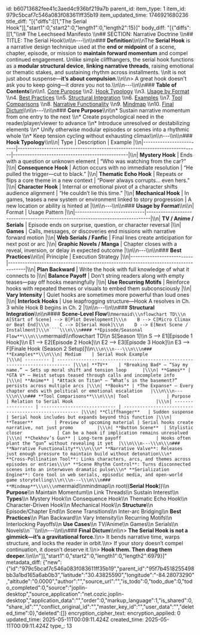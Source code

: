 id: b60713682fee41c3aed4c936bf219a7b
parent_id: 
item_type: 1
item_id: 979c5bcaf7c546a083f083611ff35b19
item_updated_time: 1746921680236
title_diff: "[{\"diffs\":[[1,\"The Serial Hook\"]],\"start1\":0,\"start2\":0,\"length1\":0,\"length2\":15}]"
body_diff: "[{\"diffs\":[[1,\"\\\n# The Leechseed Manifesto  \\\n## SECTION: Narrative Doctrine  \\\n## TITLE: The Serial Hook\\\n\\\n---\\\n\\\n### **Definition**\\\n\\\nThe **Serial Hook** is a narrative design technique used at the **end or midpoint** of a scene, chapter, episode, or mission to **maintain forward momentum** and compel continued engagement. Unlike simple cliffhangers, the serial hook functions as a **modular structural device**, **linking narrative threads**, raising emotional or thematic stakes, and sustaining rhythm across installments.  \\\nIt is not just about suspense—**it’s about compulsion**.\\\n\\\n> A great hook doesn't ask you to keep going—it *dares* you not to.\\\n\\\n---\\\n\\\n### **Table of Contents**\\\n\\\n1. [Core Purpose](#core-purpose)  \\\n2. [Hook Typology](#hook-typology)  \\\n3. [Usage by Format](#usage-by-format)  \\\n4. [Best Practices](#best-practices)  \\\n5. [Structural Integration](#structural-integration)  \\\n6. [Examples](#examples)  \\\n7. [Tool Comparisons](#tool-comparisons)  \\\n8. [Narrative Functionality](#narrative-functionality)  \\\n9. [Mindmap](#mindmap)  \\\n10. [Final Dictum](#final-dictum)\\\n\\\n---\\\n\\\n### **Core Purpose**\\\n\\\n* Sustain narrative momentum from one entry to the next  \\\n* Create psychological need in the reader/player/viewer to advance  \\\n* Introduce unresolved or destabilizing elements  \\\n* Unify otherwise modular episodes or scenes into a rhythmic whole  \\\n* Keep tension cycling without exhausting climax\\\n\\\n---\\\n\\\n### **Hook Typology**\\\n\\\n| Type                    | Description                                                               | Example                                        |\\\n|-------------------------|---------------------------------------------------------------------------|------------------------------------------------|\\\n| **Mystery Hook**        | Ends with a question or unknown element                                   | “Who was watching from the car?”              |\\\n| **Consequence Hook**    | Action occurs with no immediate resolution                                | “He pulled the trigger—cut to black.”         |\\\n| **Thematic Echo Hook**  | Repeats or flips a core theme in a new context                            | “Power always corrupts… even hers.”           |\\\n| **Character Hook**      | Internal or emotional pivot of a character shifts audience alignment       | “He couldn’t lie this time.”                  |\\\n| **Mechanical Hook**     | In games, teases a new system or environment linked to story progression   | A new location or ability is hinted at        |\\\n\\\n---\\\n\\\n### **Usage by Format**\\\n\\\n| Format                      | Usage Pattern                                                                 |\\\n|-----------------------------|-------------------------------------------------------------------------------|\\\n| **TV / Anime / Serials**    | Episode ends on surprise, question, or character reversal                     |\\\n| **Games**                   | Calls, messages, or discoveries end missions with narrative forward motion    |\\\n| **Web Serials / Fanfic**    | Final lines create anticipation for next post or arc                          |\\\n| **Graphic Novels / Manga**  | Chapter closes with a reveal, inversion, or delay in expected outcome         |\\\n\\\n---\\\n\\\n### **Best Practices**\\\n\\\n| Principle                 | Execution Strategy                                                                 |\\\n|--------------------------|-------------------------------------------------------------------------------------|\\\n| **Plan Backward**        | Write the hook with full knowledge of what it connects to                         |\\\n| **Balance Payoff**       | Don't string readers along with empty teases—pay off hooks meaningfully           |\\\n| **Use Recurring Motifs** | Reinforce hooks with repeated themes or visuals to embed them subconsciously       |\\\n| **Vary Intensity**       | Quiet hooks are sometimes more powerful than loud ones                             |\\\n| **Interlock Hooks**      | Use leapfrogging structure—Hook A resolves in Ch. 3 while Hook B begins in Ch. 2   |\\\n\\\n---\\\n\\\n### **Structural Integration**\\\n\\\n#### **Scene-Level Flow**\\\n```mermaid\\\nflowchart TD\\\n    A[Start of Scene] --> B[Plot Development]\\\n    B --> C[Micro Climax or Beat End]\\\n    C --> D[Serial Hook]\\\n    D --> E[Next Scene / Installment]\\\n````\\\n\\\n#### **Episode/Seasonal Flow**\\\n\\\n```mermaid\\\nflowchart TD\\\n    S[Season 1]\\\n    S --> E1[Episode 1 Hook]\\\n    E1 --> E2[Episode 2 Hook]\\\n    E2 --> E3[Episode 3 Hook]\\\n    E3 --> F[Finale Hook (Season 2 Setup)]\\\n```\\\n\\\n---\\\n\\\n### **Examples**\\\n\\\n| Medium    | Serial Hook Example                                                         |\\\n| --------- | --------------------------------------------------------------------------- |\\\n| **TV**    | *Breaking Bad* – “Say my name.” → Sets up moral shift and tension loop      |\\\n| **Games** | *GTA V* – Heist setups teased through calls and incomplete info             |\\\n| **Anime** | *Attack on Titan* – “What’s in the basement?” persists across multiple arcs |\\\n| **Books** | *The Expanse* – Every chapter ends with political or emotional escalation   |\\\n\\\n---\\\n\\\n### **Tool Comparisons**\\\n\\\n| Tool              | Purpose                      | Relation to Serial Hook                               |\\\n| ----------------- | ---------------------------- | ----------------------------------------------------- |\\\n| **Cliffhanger**   | Sudden suspense              | Serial hook includes but expands beyond this function |\\\n| **Teaser**        | Preview of upcoming material | Serial hooks create narrative, not just promo         |\\\n| **Button Scene**  | Stylistic closer             | Can be a hook if implication remains unresolved       |\\\n| **Chekhov’s Gun** | Long-term payoff             | Hooks often plant the “gun” without revealing it yet  |\\\n\\\n---\\\n\\\n### **Narrative Functionality**\\\n\\\n* **Narrative Valve**: Releases just enough pressure to maintain build without detonation\\\n* **Cross-Pollination Tool**: Links characters, arcs, and themes across episodes or entries\\\n* **Scene Rhythm Control**: Turns disconnected scenes into an interwoven dramatic pulse\\\n* **Serialization Engine**: Core tool in web serials, episodic media, and open-world game storytelling\\\n\\\n---\\\n\\\n### **Mindmap**\\\n\\\n```mermaid\\\nmindmap\\\n  root((**Serial Hook**))\\\n    **Purpose**\\\n      Maintain Momentum\\\n      Link Threads\\\n      Sustain Interest\\\n    **Types**\\\n      Mystery Hook\\\n      Consequence Hook\\\n      Thematic Echo Hook\\\n      Character-Driven Hook\\\n      Mechanical Hook\\\n    **Structure**\\\n      Episode/Chapter End\\\n      Scene Transitions\\\n      Inter-arc Bridging\\\n    **Best Practices**\\\n      Plan Backward\\\n      Vary Intensity\\\n      Recurring Motifs\\\n      Interlocking Payoffs\\\n    **Use Cases**\\\n      TV/Anime\\\n      Games\\\n      Serials\\\n      Novels\\\n```\\\n\\\n---\\\n\\\n### **Final Dictum**\\\n\\\n> **The Serial Hook is not a gimmick—it’s a gravitational force.**\\\n> It bends narrative time, warps structure, and locks the reader in orbit.\\\n> If your story doesn’t compel continuation, it doesn’t deserve it.\\\n> **Hook them. Then drag them deeper.**\\\n\\\n\"]],\"start1\":0,\"start2\":0,\"length1\":0,\"length2\":6979}]"
metadata_diff: {"new":{"id":"979c5bcaf7c546a083f083611ff35b19","parent_id":"95f7b4518255498bb3a1bd165a6ab0b3","latitude":"30.43825590","longitude":"-84.28073290","altitude":"0.0000","author":"","source_url":"","is_todo":0,"todo_due":0,"todo_completed":0,"source":"joplin-desktop","source_application":"net.cozic.joplin-desktop","application_data":"","order":0,"markup_language":1,"is_shared":0,"share_id":"","conflict_original_id":"","master_key_id":"","user_data":"","deleted_time":0},"deleted":[]}
encryption_cipher_text: 
encryption_applied: 0
updated_time: 2025-05-11T00:09:11.424Z
created_time: 2025-05-11T00:09:11.424Z
type_: 13